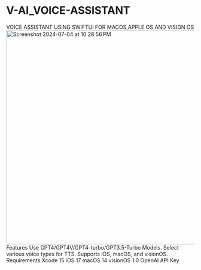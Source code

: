 # V-AI_VOICE-ASSISTANT
VOICE ASSISTANT USING SWIFTUI FOR MACOS,APPLE OS AND VISION OS
<img width="571" alt="Screenshot 2024-07-04 at 10 28 56 PM" src="https://github.com/Waqar53/V-AI_VOICE-ASSISATANT/assets/139034864/a2e58d91-1b8f-4bff-b7e7-b1fb3f37d0c3">
Features
Use GPT4/GPT4V/GPT4-turbo/GPT3.5-Turbo Models.
Select various voice types for TTS.
Supports iOS, macOS, and visionOS.
Requirements
Xcode 15
iOS 17
macOS 14
visionOS 1.0
OpenAI API Key
